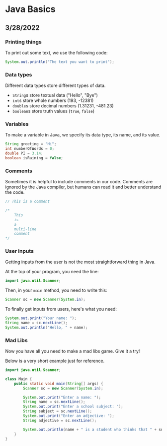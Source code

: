 # Java Basics

## 3/28/2022

### Printing things

To print out some text, we use the following code:

```java
System.out.println("The text you want to print");
```

### Data types

Different data types store different types of data.

* `String`s store textual data ("Hello", "Bye")
* `int`s store whole numbers (193, -12381)
* `double`s store decimal numbers (1.31231, -481.23)
* `boolean`s store truth values (`true`, `false`)

### Variables

To make a variable in Java, we specify its data type, its name, and its value.

```java
String greeting = "Hi";
int numberOfWords = 0;
double PI = 3.14;
boolean isRaining = false;
```

### Comments

Sometimes it is helpful to include comments in our code. Comments are ignored by the Java compiler, but humans can read it and better understand the code.

```java
// This is a comment

/*
    This
    is
    a
    multi-line
    comment
*/
```

### User inputs

Getting inputs from the user is not the most straightforward thing in Java.

At the top of your program, you need the line:

```java
import java.util.Scanner;
```

Then, in your `main` method, you need to write this:

```java
Scanner sc = new Scanner(System.in);
```

To finally get inputs from users, here's what you need:

```java
System.out.print("Your name: ");
String name = sc.nextLine();
System.out.println("Hello, " + name);
```

### Mad Libs

Now you have all you need to make a mad libs game. Give it a try!

Below is a very short example just for reference.

```java
import java.util.Scanner;

class Main {
    public static void main(String[] args) {
        Scanner sc = new Scanner(System.in);

        System.out.print("Enter a name: ");
        String name = sc.nextLine();
        System.out.print("Enter a school subject: ");
        String subject = sc.nextLine();
        System.out.print("Enter an adjective: ");
        String adjective = sc.nextLine();

        System.out.println(name + " is a student who thinks that " + subject + " is " + adjective);
    }
}
```
